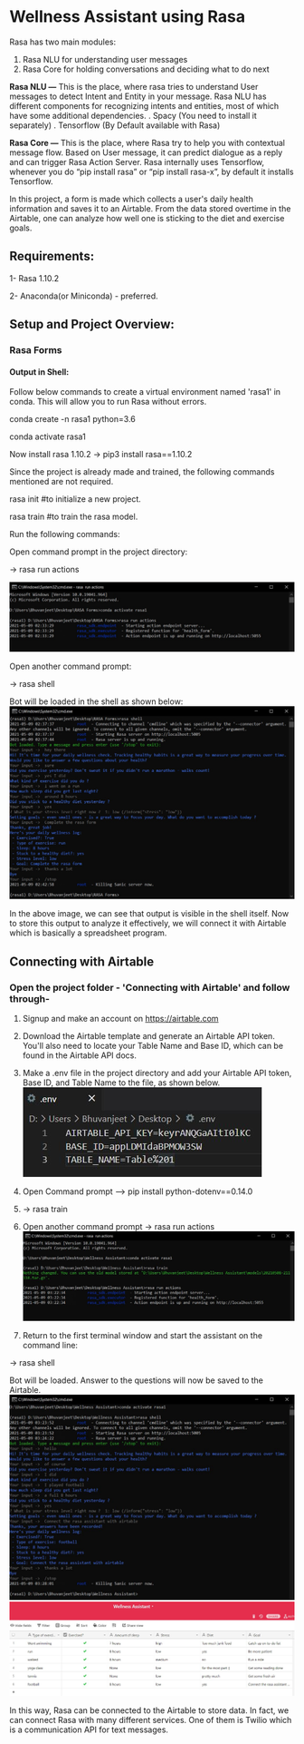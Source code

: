 # Wellness Assistant using Rasa

Rasa has two main modules:
1. Rasa NLU for understanding user messages
2. Rasa Core for holding conversations and deciding what to do next

**Rasa NLU —** This is the place, where rasa tries to understand User messages to detect Intent and Entity in your message. Rasa NLU has different components for recognizing intents and entities, most of which have some additional dependencies.
. Spacy (You need to install it separately)
. Tensorflow (By Default available with Rasa)

**Rasa Core —** This is the place, where Rasa try to help you with contextual message flow. Based on User message, it can predict dialogue as a reply and can trigger Rasa Action Server.
Rasa internally uses Tensorflow, whenever you do “pip install rasa” or “pip install rasa-x”, by default it installs Tensorflow.

In this project, a form is made which collects a user's daily health information and saves it to an Airtable. From the data stored overtime in the Airtable, one can analyze how well one is sticking to the diet and exercise goals.

## Requirements:

1- Rasa 1.10.2

2- Anaconda(or Miniconda) - preferred.


## Setup and Project Overview:
### Rasa Forms 
#### Output in Shell:

Follow below commands to create a virtual environment named 'rasa1' in conda. This will allow you to run Rasa without errors.

conda create -n rasa1 python=3.6

conda activate rasa1

Now install rasa 1.10.2 -> pip3 install rasa==1.10.2

Since the project is already made and trained, the following commands mentioned are not required.

rasa init      #to initialize a new project.

rasa train     #to train the rasa model.

Run the following commands:

Open command prompt in the project directory:

-> rasa run actions

![](images/actionserver.jpg)

Open another command prompt:

-> rasa shell

Bot will be loaded in the shell as shown below:
![](images/rasashell.jpg)

In the above image, we can see that output is visible in the shell itself.
Now to store this output to analyze it effectively, we will connect it with Airtable which is basically a spreadsheet program.

## Connecting with Airtable
### Open the project folder - 'Connecting with Airtable' and follow through-

1. Signup and make an account on https://airtable.com

2. Download the Airtable template and generate an Airtable API token. You'll also need to locate your Table Name and Base ID, which can be found in the Airtable API docs.

3. Make a .env file in the project directory and add your Airtable API token, Base ID, and Table Name to the file, as shown below.
![](images/env.jpg)

4. Open Command prompt –> pip install python-dotenv==0.14.0

5. -> rasa train

6. Open another command prompt -> rasa run actions
![](images/as.jpg)

7. Return to the first terminal window and start the assistant on the command line: 

-> rasa shell

Bot will be loaded. Answer to the questions will now be saved to the Airtable.
![](images/rs.jpg)
![](images/airt.jpg)


In this way, Rasa can be connected to the Airtable to store data. In fact, we can connect Rasa with many different services. One of them is Twilio which is a communication API for text messages.
